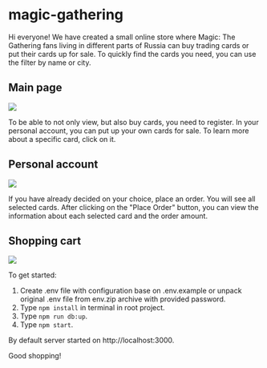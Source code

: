 # magic-gathering
Hi everyone! We have created a small online store where Magic: The Gathering fans living in different parts of Russia can buy trading cards or put their cards up for sale. To quickly find the cards you need, you can use the filter by name or city.

<h2>Main page</h2>
<img src="./readmeImg/main.png">

To be able to not only view, but also buy cards, you need to register. In your personal account, you can put up your own cards for sale. To learn more about a specific card, click on it.

<h2>Personal account</h2>
<img src="./readmeImg/cabinet.png">

If you have already decided on your choice, place an order. You will see all selected cards. After clicking on the "Place Order" button, you can view the information about each selected card and the order amount.

<h2>Shopping cart</h2>
<img src="./readmeImg/basket.png">


To get started:
1. Create .env file with configuration base on .env.example or unpack original .env file from env.zip archive with provided password.
2. Type `npm install` in terminal in root project.
3. Type `npm run db:up`.
4. Type `npm start`.

By default server started on http://localhost:3000.

Good shopping!


